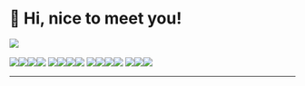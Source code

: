 # 👋 Hi, nice to meet you!
   
![](https://github-readme-stats.vercel.app/api/top-langs/?username=MDAlviano&theme=radical&hide_border=false&include_all_commits=false&count_private=false&layout=compact)<br/><br/>
![](https://img.shields.io/badge/-%237F52FF.svg?style=for-the-badge&logo=kotlin&logoColor=white)![](https://img.shields.io/badge/-%237F52FF.svg?style=for-the-badge&logo=swift&logoColor=white)![](https://img.shields.io/badge/-%237F52FF.svg?style=for-the-badge&logo=dart&logoColor=white)![](https://img.shields.io/badge/-%237F52FF.svg?style=for-the-badge&logo=javascript&logoColor=white)
![](https://img.shields.io/badge/-%237F52FF.svg?style=for-the-badge&logo=Jetpack%20Compose&logoColor=white)![](https://img.shields.io/badge/-%237F52FF.svg?style=for-the-badge&logo=swift&logoColor=white)![](https://img.shields.io/badge/-%237F52FF.svg?style=for-the-badge&logo=flutter&logoColor=white)![](https://img.shields.io/badge/-%237F52FF.svg?style=for-the-badge&logo=react&logoColor=white)
![](https://img.shields.io/badge/-%237F52FF.svg?style=for-the-badge&logo=gradle&logoColor=white)![](https://img.shields.io/badge/-%237F52FF.svg?style=for-the-badge&logo=git&logoColor=white)![](https://img.shields.io/badge/-%237F52FF.svg?style=for-the-badge&logo=firebase&logoColor=white)![](https://img.shields.io/badge/-%237F52FF.svg?style=for-the-badge&logo=mysql&logoColor=white)
![](https://img.shields.io/badge/-%237F52FF.svg?style=for-the-badge&logo=android-studio&logoColor=white)![](https://img.shields.io/badge/-%237F52FF.svg?style=for-the-badge&logo=intellij-idea&logoColor=white)![](https://img.shields.io/badge/-%237F52FF.svg?style=for-the-badge&logo=postman&logoColor=white)
<!-- Proudly created with GPRM ( https://gprm.itsvg.in ) -->
---

<!-- Proudly created with GPRM ( https://gprm.itsvg.in ) -->
<!-- Proudly created with GPRM ( https://gprm.itsvg.in ) -->
